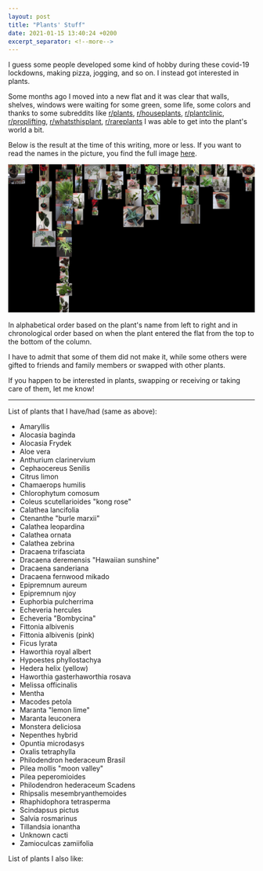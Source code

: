 ```yaml
---
layout: post
title: "Plants' Stuff"
date: 2021-01-15 13:40:24 +0200
excerpt_separator: <!--more-->
---
```

<!-- <p>{{ page.date | date: "%B %e, %Y" }}</p> -->
I guess some people developed some kind of hobby during these covid-19 lockdowns<!--more-->, making pizza, jogging, and so on. I instead got interested in plants.

Some months ago I moved into a new flat and it was clear that walls, shelves, windows were waiting for some green, some life, some colors and thanks to some subreddits like 
[r/plants](https://www.reddit.com/r/plants),
[r/houseplants](https://www.reddit.com/r/houseplants),
[r/plantclinic](https://www.reddit.com/r/plantclinic),
[r/proplifting](https://www.reddit.com/r/proplifting),
[r/whatsthisplant](https://www.reddit.com/r/whatsthisplant),
[r/rareplants](https://www.reddit.com/r/rareplants)
I was able to get into the plant's world a bit.

Below is the result at the time of this writing, more or less. If you want to read the names in the picture, you find the full image [here](https://github.com/MatteoRomiti/matteoromiti.github.io/blob/master/images/all_plants.jpg).

![Almost all the plants I had](/images/all_plants.jpg)

In alphabetical order based on the plant's name from left to right and in chronological order based on when the plant entered the flat from the top to the bottom of the column.

I have to admit that some of them did not make it, while some others were gifted to friends and family members or swapped with other plants.

If you happen to be interested in plants, swapping or receiving or taking care of them, let me know!

-------------

List of plants that I have/had (same as above):

- Amaryllis
- Alocasia baginda
- Alocasia Frydek
- Aloe vera
- Anthurium clarinervium
- Cephaocereus Senilis
- Citrus limon
- Chamaerops humilis
- Chlorophytum comosum
- Coleus scutellarioides "kong rose"
- Calathea lancifolia
- Ctenanthe "burle marxii"
- Calathea leopardina
- Calathea ornata
- Calathea zebrina
- Dracaena trifasciata
- Dracaena deremensis "Hawaiian sunshine"
- Dracaena sanderiana
- Dracaena fernwood mikado
- Epipremnum aureum
- Epipremnum njoy
- Euphorbia pulcherrima
- Echeveria hercules
- Echeveria "Bombycina"
- Fittonia albivenis
- Fittonia albivenis (pink)
- Ficus lyrata
- Haworthia royal albert
- Hypoestes phyllostachya
- Hedera helix (yellow)
- Haworthia gasterhaworthia rosava
- Melissa officinalis
- Mentha
- Macodes petola
- Maranta "lemon lime"
- Maranta leuconera
- Monstera deliciosa
- Nepenthes hybrid
- Opuntia microdasys
- Oxalis tetraphylla
- Philodendron hederaceum Brasil
- Pilea mollis "moon valley"
- Pilea peperomioides
- Philodendron hederaceum Scadens
- Rhipsalis mesembryanthemoides
- Rhaphidophora tetrasperma
- Scindapsus pictus
- Salvia rosmarinus
- Tillandsia ionantha
- Unknown cacti
- Zamioculcas zamiifolia

List of plants I also like:

